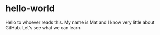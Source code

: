 # hello-world
Hello to whoever reads this. My name is Mat and I know very little about GitHub. Let's see what we can learn
